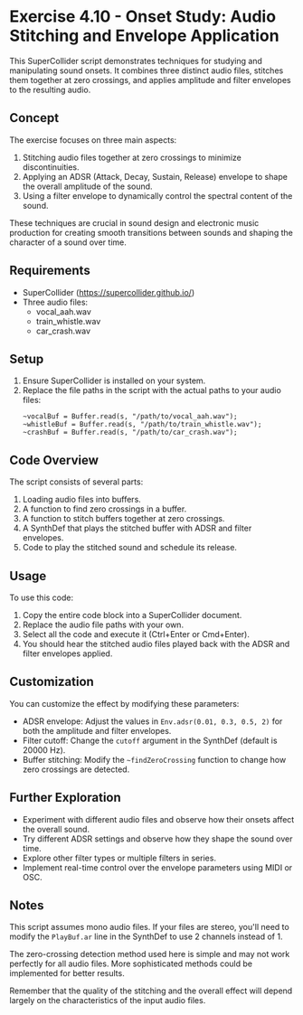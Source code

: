 # Exercise 4.10 - Onset Study: Audio Stitching and Envelope Application

This SuperCollider script demonstrates techniques for studying and manipulating sound onsets. It combines three distinct audio files, stitches them together at zero crossings, and applies amplitude and filter envelopes to the resulting audio.

## Concept

The exercise focuses on three main aspects:
1. Stitching audio files together at zero crossings to minimize discontinuities.
2. Applying an ADSR (Attack, Decay, Sustain, Release) envelope to shape the overall amplitude of the sound.
3. Using a filter envelope to dynamically control the spectral content of the sound.

These techniques are crucial in sound design and electronic music production for creating smooth transitions between sounds and shaping the character of a sound over time.

## Requirements

- SuperCollider (https://supercollider.github.io/)
- Three audio files: 
  - vocal_aah.wav
  - train_whistle.wav
  - car_crash.wav

## Setup

1. Ensure SuperCollider is installed on your system.
2. Replace the file paths in the script with the actual paths to your audio files:
   ```supercollider
   ~vocalBuf = Buffer.read(s, "/path/to/vocal_aah.wav");
   ~whistleBuf = Buffer.read(s, "/path/to/train_whistle.wav");
   ~crashBuf = Buffer.read(s, "/path/to/car_crash.wav");
   ```

## Code Overview

The script consists of several parts:

1. Loading audio files into buffers.
2. A function to find zero crossings in a buffer.
3. A function to stitch buffers together at zero crossings.
4. A SynthDef that plays the stitched buffer with ADSR and filter envelopes.
5. Code to play the stitched sound and schedule its release.

## Usage

To use this code:

1. Copy the entire code block into a SuperCollider document.
2. Replace the audio file paths with your own.
3. Select all the code and execute it (Ctrl+Enter or Cmd+Enter).
4. You should hear the stitched audio files played back with the ADSR and filter envelopes applied.

## Customization

You can customize the effect by modifying these parameters:

- ADSR envelope: Adjust the values in `Env.adsr(0.01, 0.3, 0.5, 2)` for both the amplitude and filter envelopes.
- Filter cutoff: Change the `cutoff` argument in the SynthDef (default is 20000 Hz).
- Buffer stitching: Modify the `~findZeroCrossing` function to change how zero crossings are detected.

## Further Exploration

- Experiment with different audio files and observe how their onsets affect the overall sound.
- Try different ADSR settings and observe how they shape the sound over time.
- Explore other filter types or multiple filters in series.
- Implement real-time control over the envelope parameters using MIDI or OSC.

## Notes

This script assumes mono audio files. If your files are stereo, you'll need to modify the `PlayBuf.ar` line in the SynthDef to use 2 channels instead of 1.

The zero-crossing detection method used here is simple and may not work perfectly for all audio files. More sophisticated methods could be implemented for better results.

Remember that the quality of the stitching and the overall effect will depend largely on the characteristics of the input audio files.
